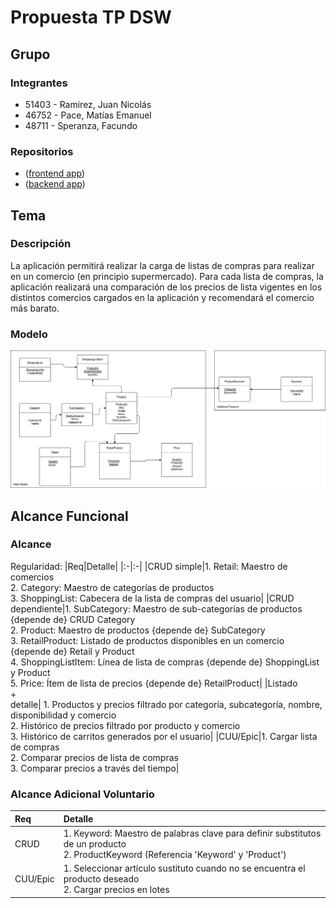 # Propuesta TP DSW

## Grupo
### Integrantes
* 51403 - Ramirez, Juan Nicolás
* 46752 - Pace, Matías Emanuel
* 48711 - Speranza, Facundo

### Repositorios
* ([frontend app](https://github.com/pacematiase/frontend-retail-prices-comparer))
* ([backend app](https://github.com/pacematiase/backend-retail-prices-comparer))

## Tema
### Descripción
La aplicación permitirá realizar la carga de listas de compras para realizar en un comercio (en principio supermercado). Para cada lista de compras, la aplicación realizará una comparación de los precios de lista vigentes en los distintos comercios cargados en la aplicación y recomendará el comercio más barato.

### Modelo
![ModeloDeDominio.png](https://github.com/pacematiase/tp/blob/main/ModeoDeDominio.png)

## Alcance Funcional 

### Alcance

Regularidad:
|Req|Detalle|
|:-|:-|
|CRUD simple|1. Retail: Maestro de comercios<br>2. Category: Maestro de categorías de productos<br>3. ShoppingList: Cabecera de la lista de compras del usuario|
|CRUD dependiente|1. SubCategory: Maestro de sub-categorías de productos {depende de} CRUD Category<br>2. Product: Maestro de productos {depende de} SubCategory<br>3. RetailProduct: Listado de productos disponibles en un comercio {depende de} Retail y Product<br>4. ShoppingListItem: Línea de lista de compras {depende de} ShoppingList y Product<br>5. Price: Ítem de lista de precios {depende de} RetailProduct|
|Listado<br>+<br>detalle| 1. Productos y precios filtrado por categoría, subcategoría, nombre, disponibilidad y comercio<br> 2. Histórico de precios filtrado por producto y comercio<br> 3. Histórico de carritos generados por el usuario|
|CUU/Epic|1. Cargar lista de compras<br>2. Comparar precios de lista de compras<br>3. Comparar precios a través del tiempo|

### Alcance Adicional Voluntario

|Req|Detalle|
|:-|:-|
|CRUD |1. Keyword: Maestro de palabras clave para definir substitutos de un producto<br>2. ProductKeyword (Referencia 'Keyword' y 'Product')|
|CUU/Epic|1. Seleccionar artículo sustituto cuando no se encuentra el producto deseado <br>2. Cargar precios en lotes|

